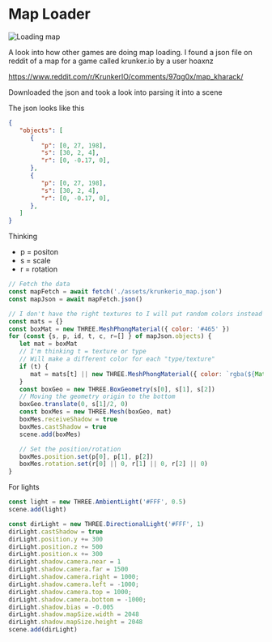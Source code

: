 # Map Loader
![Loading map](./images/loading-map.gif)

A look into how other games are doing map loading. I found a json file on reddit of a map for a game called krunker.io by a user hoaxnz

https://www.reddit.com/r/KrunkerIO/comments/97qg0x/map_kharack/

Downloaded the json and took a look into parsing it into a scene

The json looks like this
```json
{
   "objects": [
      {
         "p": [0, 27, 198],
         "s": [30, 2, 4],
         "r": [0, -0.17, 0],
      },
      {
         "p": [0, 27, 198],
         "s": [30, 2, 4],
         "r": [0, -0.17, 0],
      },
   ]
}

```

Thinking
- p = positon
- s = scale
- r = rotation

```js
// Fetch the data
const mapFetch = await fetch('./assets/krunkerio_map.json')
const mapJson = await mapFetch.json()

// I don't have the right textures to I will put random colors instead
const mats = {}
const boxMat = new THREE.MeshPhongMaterial({ color: '#465' })
for (const {s, p, id, t, c, r=[] } of mapJson.objects) {
   let mat = boxMat
   // I'm thinking t = texture or type
   // Will make a different color for each "type/texture"
   if (t) {
      mat = mats[t] || new THREE.MeshPhongMaterial({ color: `rgba(${Math.floor(100+Math.random()*100)}, ${Math.floor(100+Math.random()*100)}, ${Math.floor(100+Math.random()*100)})`})
   }
   const boxGeo = new THREE.BoxGeometry(s[0], s[1], s[2])
   // Moving the geometry origin to the bottom
   boxGeo.translate(0, s[1]/2, 0)
   const boxMes = new THREE.Mesh(boxGeo, mat)
   boxMes.receiveShadow = true
   boxMes.castShadow = true
   scene.add(boxMes)

   // Set the position/rotation
   boxMes.position.set(p[0], p[1], p[2])
   boxMes.rotation.set(r[0] || 0, r[1] || 0, r[2] || 0)
}
```


For lights
```js
const light = new THREE.AmbientLight('#FFF', 0.5)
scene.add(light)

const dirLight = new THREE.DirectionalLight('#FFF', 1)
dirLight.castShadow = true
dirLight.position.y += 300
dirLight.position.z += 500
dirLight.position.x += 300
dirLight.shadow.camera.near = 1
dirLight.shadow.camera.far = 1500
dirLight.shadow.camera.right = 1000;
dirLight.shadow.camera.left = -1000;
dirLight.shadow.camera.top = 1000;
dirLight.shadow.camera.bottom = -1000;
dirLight.shadow.bias = -0.005
dirLight.shadow.mapSize.width = 2048
dirLight.shadow.mapSize.height = 2048
scene.add(dirLight)
```
